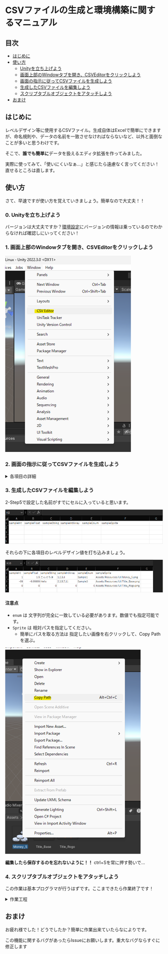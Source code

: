 # CSVファイルの生成と環境構築に関するマニュアル

## 目次
- [はじめに](#はじめに)
- [使い方](#使い方)
  - [Unityを立ち上げよう](#0-unityを立ち上げよう)
  - [画面上部のWindowタブを開き、CSVEditorをクリックしよう](#1-画面上部のwindowタブを開きcsveditorをクリックしよう)
  - [画面の指示に従ってCSVファイルを生成しよう](#2-画面の指示に従ってcsvファイルを生成しよう)
  - [生成したCSVファイルを編集しよう](#3-生成したcsvファイルを編集しよう)
  - [スクリプタブルオブジェクトをアタッチしよう](#4-スクリプタブルオブジェクトをアタッチしよう)
- [おまけ](#おまけ)
## はじめに
レベルデザイン等に使用するCSVファイル。生成自体はExcelで簡単にできますが、命名規則や、データの名前を一致させなければならないなど、以外と面倒なことが多いと思うわけです。

そこで、**誰でも簡単に**データを扱えるエディタ拡張を作ってみました。

実際に使ってみて、「使いにくいなぁ…」と感じたら遠慮なく言ってください！直せるところは直します。

## 使い方
さて、早速ですが使い方を覚えていきましょう。簡単なので大丈夫！！

### 0. Unityを立ち上げよう

バージョンは大丈夫ですか？[環境設定](ConfigurationManual.md)にバージョンの情報は乗っているのでわからなければ確認しにいってください！

### 1. 画面上部のWindowタブを開き、CSVEditorをクリックしよう

![Windowの参考画像](CSVGeneratorManualImage/WindowTab.png)

### 2. 画面の指示に従ってCSVファイルを生成しよう
<details>
<summary>各項目の詳細</summary>
  
- Step1 ： 【環境の構築】生成するデータの名前を決めよう。
  - **CSVファイルの名前ではありません**
  - このデータはCSVファイルの生成に使うものです。
  - 命名規則は 「末尾に`Data`をつける」と「先頭は大文字」です。`〇〇Data` です。
  - デフォルト値に`SampleData`が入っています。そのSampleを書き換える形でお願いします。
  
- Step2 ： Dataを生成したい地点のパスを指定しよう。
  - **`Assets`フォルダ内を指定してください。**
  - ここで生成したファイルは後ほど使うのでわかりやすい場所を指定しましょう。
  - デフォルト値に`Assets/Scripts`が入っています。
    
- Step3 ： ScriptableObjectの自動生成クラスを生成したい地点のパスを指定しよう。
  - **`Assets`フォルダ内を指定してください。**
  - このファイルは基本使用しません。（当然内部では使用していますが…）
  - Step2と同じ場所を指定すると管理がしやすいと思います。
  - デフォルト値に`Assets/Scripts`が入っています。  
  
- Step4 ： 【データ生成】データを生成しよう。
  - 設定忘れがないかを確認しましょう。
  - ボタンを押すだけです。
  - 3つのファイル（`SampleData.cs` `SampleDataBase.cs` `SampleDataScriptableObjectGenerator.cs`）が生成されます。
    - 各ファイルの`SampleData`をStep1で設定した名前に置き換えて読んでください。
  - **生成後、パスがリセットされるバグ**があります。
    - 連打すると初期位置にも生成されてしまうので連打しないでください。
  
- Step5 ： 【データ編集】データを編集しよう。
  - `SampleData` （Step1で設定した名前）のスクリプトを開きます。
  - 必要なパラメータを TODO の下部に書き込みます。
    - 一般的な型(`int`,`float`,`string`,`配列`など)が使用可能です。
    - `List\<T\>`, `bool` は使えません。特殊な型で使えるのは、`enum`,`Sprite`です。
   ![SampleData](CSVGeneratorManualImage/SampleData.png) 

- Step6 ： 【CSVの生成】CSVファイルの名前を指定しよう。
  - 命名規則はそれぞれで異なると思います。ここでは指定しませんが、臨機応変に対応してください。
  - デフォルト値に`Sample_Sample`が入っています。  
    
- Step7 ： CSVファイルを生成したい地点のパスを指定しよう。
  - **`Assets`フォルダ内を指定してください。**
  - ここで生成したファイルはレベルデザイン等で頻繁に使うのでわかりやすい場所を指定しましょう。
  - デフォルト値に`Assets/Resources`が入っています。  
  
- Step8 ： CSVファイルを生成しよう。
  - 設定忘れがないかを確認しましょう。
  - ボタンを押すだけです。
  - 1つのファイル（`Sample_SampleSampleData.csv`）が生成されます。
    - `Sample_Sample`をStep1で設定した名前に置き換えて読んでください。
  - 複数ファイル生成したい場合は、Step6から再度やり直してください。
  
  
各項目の詳細は以上です。
</details>

### 3. 生成したCSVファイルを編集しよう
  2-Step5で設定した名前がすでにセルに入っていると思います。
  
  ![CSV_Before](CSVGeneratorManualImage/CSV_Before.png)
  
  それらの下に各項目のレベルデザイン値を打ち込みましょう。
  
  ![CSV_After](CSVGeneratorManualImage/CSV_After.png)
  
  #### 注意点
 - `enum` は 文字列が完全に一致している必要があります。数値でも指定可能です。
 - `Sprite` は 相対パスを指定してください。
   - 簡単にパスを取る方法は 指定したい画像を右クリックして、Copy Pathを選ぶ。
  
  ![HowtoCopyPath](CSVGeneratorManualImage/HowToCopyPath.png)  
  
  **編集したら保存するのを忘れないように！！** ctrl+Sを常に押す勢いで…
  
### 4. スクリプタブルオブジェクトをアタッチしよう
  この作業は基本プログラマが行うはずです。ここまできたら作業終了です！
  
<details>
<summary>作業工程</summary>

  プログラマから頼まれた場合は、指定の位置にScriptableObjectをアタッチしましょう。
  
  ScriptableObjectは、.csvがある場所に自動で生成されています。（されていなかったら.csvをリセットしてみてください）
  
  同じ名前で、拡張子が.assetになっているものがScriptableObjectです。
</details>
  
## おまけ
  お疲れ様でした！どうでしたか？簡単に作業出来ていたらなによりです。
  
  この機能に関するバグがあったらIssueにお願いします。重大なバグならすぐに修正します
